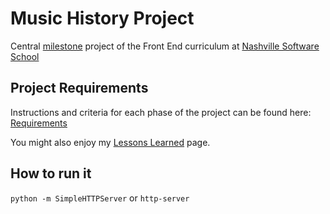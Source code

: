 # Music History Project

Central [milestone](https://github.com/nashville-software-school/front-end-milestones) project of the Front End curriculum at [Nashville Software School](https://nashvillesoftwareschool.com) 

## Project Requirements

Instructions and criteria for each phase of the project can be found here: [Requirements](https://github.com/complikatyed/musicHistory/blob/master/requirements.md)

You might also enjoy my [Lessons Learned](https://github.com/complikatyed/musicHistory/blob/master/lessons.md) page.

## How to run it

 `python -m SimpleHTTPServer`  or `http-server`


